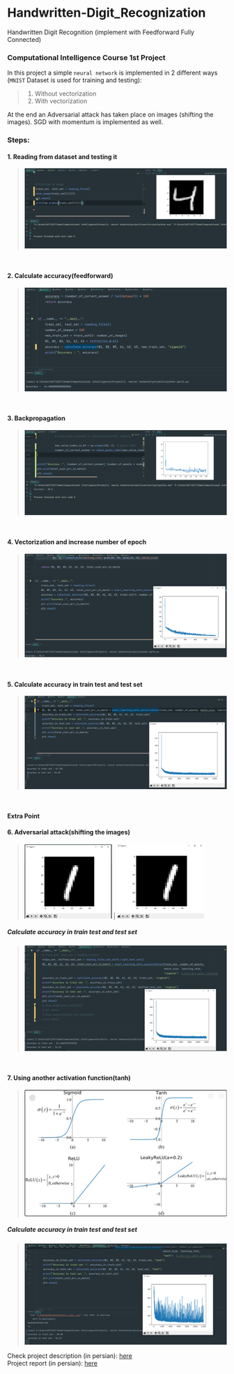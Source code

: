 # Handwritten-Digit_Recognization
Handwritten Digit Recognition (implement with Feedforward Fully Connected)
### Computational Intelligence Course 1st Project 

In this project a simple `neural network` is implemented in 2 different ways (`MNIST` Dataset is used for training and testing):
> 1. Without vectorization
> 2. With vectorization

At the end an Adversarial attack has taken place on images (shifting the images). SGD with momentum is implemented as well.



### Steps:
#### 1. Reading from dataset and testing it
> ![alt text](https://github.com/arminZolfaghari/Handwritten-Digit_Recognization/blob/main/picture-of-steps/step1.png)
<br>

#### 2. Calculate accuracy(feedforward)
> ![alt text](https://github.com/arminZolfaghari/Handwritten-Digit_Recognization/blob/main/picture-of-steps/step2.png)
<br>

#### 3. Backpropagation
> ![alt text](https://github.com/arminZolfaghari/Handwritten-Digit_Recognization/blob/main/picture-of-steps/step3.png)
<br>

#### 4. Vectorization and increase number of epoch
> ![alt text](https://github.com/arminZolfaghari/Handwritten-Digit_Recognization/blob/main/picture-of-steps/step4.png)
<br>

#### 5. Calculate accuracy in train test and test set
> ![alt text](https://github.com/arminZolfaghari/Handwritten-Digit_Recognization/blob/main/picture-of-steps/step5.png)
<br>

#### Extra Point
#### 6. Adversarial attack(shifting the images)
> ![](https://github.com/arminZolfaghari/Handwritten-Digit_Recognization/blob/main/picture-of-steps/step6-0.png?raw=true ) | ![](https://github.com/arminZolfaghari/Handwritten-Digit_Recognization/blob/main/picture-of-steps/step6-1.png?raw=true)
##### Calculate accuracy in train test and test set
> ![alt text](https://github.com/arminZolfaghari/Handwritten-Digit_Recognization/blob/main/picture-of-steps/step6-2.png)
<br>

#### 7. Using another activation function(tanh)
> ![alt text](https://github.com/arminZolfaghari/Handwritten-Digit_Recognization/blob/main/picture-of-steps/step7-1.png)
##### Calculate accuracy in train test and test set
> ![alt text](https://github.com/arminZolfaghari/Handwritten-Digit_Recognization/blob/main/picture-of-steps/step7.png)

Check project description (in persian): [here](https://github.com/arminZolfaghari/Handwritten-Digit_Recognization/blob/main/ANN%20Project.pdf)
<br>
Project report (in persian): [here](https://github.com/arminZolfaghari/Handwritten-Digit_Recognization/blob/main/report_ANNProject.pdf)
<br>




